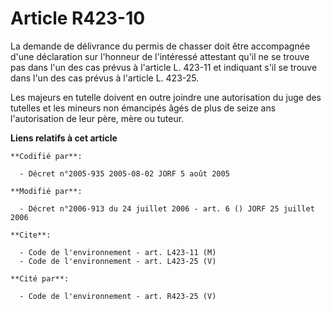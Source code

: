 # Article R423-10

La demande de délivrance du permis de chasser doit être accompagnée d'une déclaration sur l'honneur de l'intéressé attestant
qu'il ne se trouve pas dans l'un des cas prévus à l'article L. 423-11 et indiquant s'il se trouve dans l'un des cas prévus à
l'article L. 423-25.

Les majeurs en tutelle doivent en outre joindre une autorisation du juge des tutelles et les mineurs non émancipés âgés de
plus de seize ans l'autorisation de leur père, mère ou tuteur.

**Liens relatifs à cet article**

	**Codifié par**:

	  - Décret n°2005-935 2005-08-02 JORF 5 août 2005

	**Modifié par**:

	  - Décret n°2006-913 du 24 juillet 2006 - art. 6 () JORF 25 juillet 2006

	**Cite**:

	  - Code de l'environnement - art. L423-11 (M)
	  - Code de l'environnement - art. L423-25 (V)

	**Cité par**:

	  - Code de l'environnement - art. R423-25 (V)
